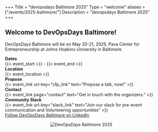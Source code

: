 +++
Title = "devopsdays Baltimore 2025"
Type = "welcome"
aliases = ["/events/2025-baltimore/"]
Description = "devopsdays Baltimore 2025"
+++

<div class="row">
  <div class="col-md-12">
    <div class="row">
      <div class="col-md-8">
        <h2>Welcome to DevOpsDays Baltimore!</h2>
        <p>DevOpsDays Baltimore will be on May 20-21, 2025, Pava Center for Entrepreneurship at Johns Hopkins University in Baltimore.</p>
        <div class="row">
          <div class="col-md-2">
            <strong>Dates</strong>
          </div>
          <div class="col-md-8">
            {{< event_start >}} - {{< event_end >}}
          </div>
        </div>
        <div class="row">
          <div class="col-md-2">
            <strong>Location</strong>
          </div>
          <div class = "col-md-8">
            {{< event_location >}}
          </div>
        </div>
        <!--<div class = "row">
          <div class = "col-md-2">
            <strong>Register</strong>
          </div>
          <div class = "col-md-8">
            <strong>{{< event_link url-key="registration_link" text="Register to attend the conference!" >}}</strong> <i>[Early bird discounts until 2/28]</i>
          </div>
        </div>-->
        <div class = "row">
          <div class = "col-md-2">
            <strong>Propose</strong>
          </div>
          <div class = "col-md-8">
            {{< event_link url-key="cfp_link" text="Propose a talk, now!" >}}
          </div>
        </div>
<!--        <div class = "row">
          <div class = "col-md-2">
            <strong>Schedule</strong>
          </div>
          <div class = "col-md-8">
            View the {{< event_link page="schedule" text="schedule." >}}
          </div>
        </div>
        <div class = "row">
          <div class = "col-md-2">
            <strong>Speakers</strong>
          </div>
          <div class = "col-md-8">
            Check out the {{< event_link page="speakers" text="speakers!" >}}
          </div>
        </div>
        <div class="row">
          <div class="col-md-2">
            <strong>Sponsors</strong>
          </div>
          <div class="col-md-8">
            {{< event_link page="sponsor" text="Sponsor the conference!" >}}
          </div>
        </div>-->
        <div class="row">
          <div class="col-md-2">
            <strong>Contact</strong>
          </div>
          <div class="col-md-8">
            {{< event_link page="contact" text="Get in touch with the organizers." >}}
          </div>
        </div>
        <div class = "row">
          <div class = "col-md-2">
            <strong>Community Slack</strong>
          </div>
          <div class = "col-md-8">
            {{< event_link url-key="slack_link" text="Join our slack for pre-event communication and Volunteering opportunities" >}}
          </div>
        </div>
        <div class="row">
          <div class="col-md-10">
              <a rel="me" target="_blank" href="https://www.linkedin.com/company/devopsdays-baltimore"><span class="btn btn-sm rounded-pill btn-info"><i class="fab fa-linkedin fa-md" ></i> Follow DevOpsDays Baltimore on LinkedIn</span></a>
          </div>
        </div>
      </div>
      <div class="col-md-4">
        <div class="row" style="text-align:center;">
          <p><img alt="DevOpsDays Baltimore 2025" src="/events/2025-baltimore/logo-bmore.png" class="img-fluid"></p>
        </div>
      </div>
    </div>
    <div class="row">
      <p></p>
    </div>


